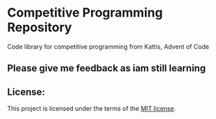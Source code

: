 # Competitive Programming Repository
Code library for competitive programming from Kattis, Advent of Code

## Please give me feedback as iam still learning


## License:
This project is licensed under the terms of the [MIT license](LICENSE.md).
